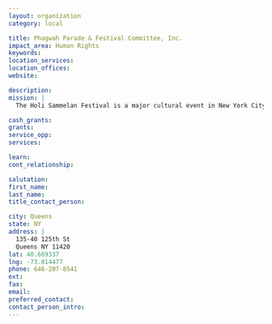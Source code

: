 ```yaml
---
layout: organization
category: local

title: Phagwah Parade & Festival Committee, Inc.
impact_area: Human Rights
keywords: 
location_services: 
location_offices: 
website: 

description: 
mission: |
  The Holi Sammelan Festival is a major cultural event in New York City. For the Indo-Caribbean community, it has now become one of the biggest cultural activities of the year, where some 3,000 people participate and thousands more follow this program live on WICR radio 1620AM. Over 50 Non-Government Organizations (NGOs), including Mandirs are participating to celebrate one of Hinduism’s most significant religious/cultural festivals, called Phagwah or Holi, that dates back to over 5,000 years. Phagwah marks the beginning of the Indian spring and ushers in a time of the sharing of goodwill and our bounty.

cash_grants: 
grants: 
service_opp: 
services: 

learn: 
cont_relationship: 

salutation: 
first_name: 
last_name: 
title_contact_person: 

city: Queens
state: NY
address: |
  135-40 125th St     
  Queens NY 11420
lat: 40.669337
lng: -73.814477
phone: 646-207-8541
ext: 
fax: 
email: 
preferred_contact: 
contact_person_intro: 
---
```


